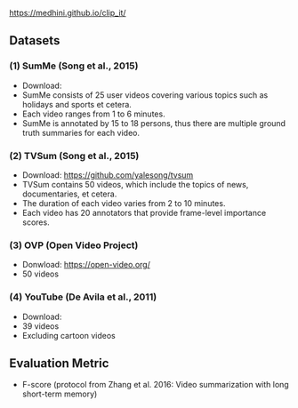 https://medhini.github.io/clip_it/

## Datasets

### (1) SumMe (Song et al., 2015)

- Download: 
- SumMe consists of 25 user videos covering various topics such as holidays and sports et cetera.
- Each video ranges from 1 to 6 minutes.
- SumMe is annotated by 15 to 18 persons, thus there are multiple ground truth summaries for each video.


### (2) TVSum (Song et al., 2015)

- Download: https://github.com/yalesong/tvsum
- TVSum contains 50 videos, which include the topics of news, documentaries, et cetera.
- The duration of each video varies from 2 to 10 minutes.
- Each video has 20 annotators that provide frame-level importance scores.


### (3) OVP (Open Video Project)

- Donwload: https://open-video.org/
- 50 videos


### (4) YouTube (De Avila et al., 2011)

- Download: 
- 39 videos
- Excluding cartoon videos


## Evaluation Metric

- F-score (protocol from Zhang et al. 2016: Video summarization with long short-term memory)
